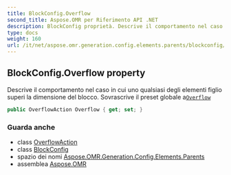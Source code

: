 ```yaml
---
title: BlockConfig.Overflow
second_title: Aspose.OMR per Riferimento API .NET
description: BlockConfig proprietà. Descrive il comportamento nel caso in cui uno qualsiasi degli elementi figlio superi la dimensione del blocco. Sovrascrive il preset globale aOverflow
type: docs
weight: 160
url: /it/net/aspose.omr.generation.config.elements.parents/blockconfig/overflow/
---
```

## BlockConfig.Overflow property

Descrive il comportamento nel caso in cui uno qualsiasi degli elementi figlio superi la dimensione del blocco. Sovrascrive il preset globale a[`Overflow`](../../../aspose.omr.generation/globalpagesettings/overflow/)

```csharp
public OverflowAction Overflow { get; set; }
```

### Guarda anche

* class [OverflowAction](../../../aspose.omr.generation.overflowactions/overflowaction/)
* class [BlockConfig](../)
* spazio dei nomi [Aspose.OMR.Generation.Config.Elements.Parents](../../blockconfig/)
* assemblea [Aspose.OMR](../../../)



